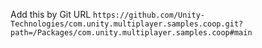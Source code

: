 Add this by Git URL
``https://github.com/Unity-Technologies/com.unity.multiplayer.samples.coop.git?path=/Packages/com.unity.multiplayer.samples.coop#main``